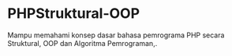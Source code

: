 # PHPStruktural-OOP
Mampu memahami konsep dasar bahasa pemrograma PHP secara Struktural, OOP dan Algoritma Pemrograman,.
